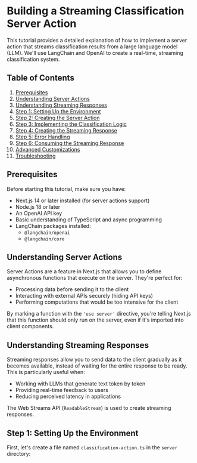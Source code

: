 # Building a Streaming Classification Server Action

This tutorial provides a detailed explanation of how to implement a server action that streams classification results from a large language model (LLM). We'll use LangChain and OpenAI to create a real-time, streaming classification system.

## Table of Contents

1. [Prerequisites](#prerequisites)
2. [Understanding Server Actions](#understanding-server-actions)
3. [Understanding Streaming Responses](#understanding-streaming-responses)
4. [Step 1: Setting Up the Environment](#step-1-setting-up-the-environment)
5. [Step 2: Creating the Server Action](#step-2-creating-the-server-action)
6. [Step 3: Implementing the Classification Logic](#step-3-implementing-the-classification-logic)
7. [Step 4: Creating the Streaming Response](#step-4-creating-the-streaming-response)
8. [Step 5: Error Handling](#step-5-error-handling)
9. [Step 6: Consuming the Streaming Response](#step-6-consuming-the-streaming-response)
10. [Advanced Customizations](#advanced-customizations)
11. [Troubleshooting](#troubleshooting)

## Prerequisites

Before starting this tutorial, make sure you have:

- Next.js 14 or later installed (for server actions support)
- Node.js 18 or later
- An OpenAI API key
- Basic understanding of TypeScript and async programming
- LangChain packages installed:
  - `@langchain/openai`
  - `@langchain/core`

## Understanding Server Actions

Server Actions are a feature in Next.js that allows you to define asynchronous functions that execute on the server. They're perfect for:

- Processing data before sending it to the client
- Interacting with external APIs securely (hiding API keys)
- Performing computations that would be too intensive for the client

By marking a function with the `'use server'` directive, you're telling Next.js that this function should only run on the server, even if it's imported into client components.

## Understanding Streaming Responses

Streaming responses allow you to send data to the client gradually as it becomes available, instead of waiting for the entire response to be ready. This is particularly useful when:

- Working with LLMs that generate text token by token
- Providing real-time feedback to users
- Reducing perceived latency in applications

The Web Streams API (`ReadableStream`) is used to create streaming responses.

## Step 1: Setting Up the Environment

First, let's create a file named `classification-action.ts` in the `server` directory:
